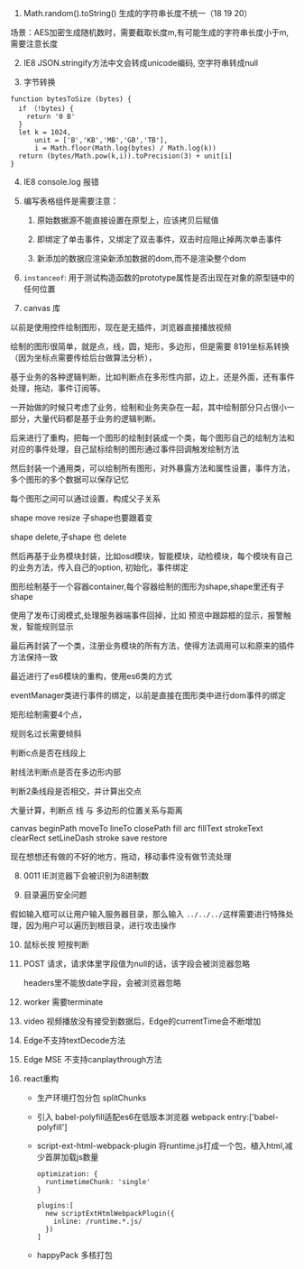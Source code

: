 1. Math.random().toString()  生成的字符串长度不统一（18 19 20）

  场景：AES加密生成随机数时，需要截取长度m,有可能生成的字符串长度小于m,需要注意长度

2. IE8  JSON.stringify方法中文会转成unicode编码, 空字符串转成null

3. 字节转换
```
function bytesToSize (bytes) {
  if （!bytes) {
    return '0 B'
  }
  let k = 1024,
      unit = ['B','KB','MB','GB','TB'],
      i = Math.floor(Math.log(bytes) / Math.log(k))
  return (bytes/Math.pow(k,i)).toPrecision(3) + unit[i]
}
```

4. IE8 console.log 报错

5. 编写表格组件是需要注意：
   1. 原始数据源不能直接设置在原型上，应该拷贝后赋值
   
   2. 即绑定了单击事件，又绑定了双击事件，双击时应阻止掉两次单击事件
   
   3. 新添加的数据应渲染新添加数据的dom,而不是渲染整个dom
   
      

6. `instanceof`: 用于测试构造函数的prototype属性是否出现在对象的原型链中的任何位置

7. canvas 库

以前是使用控件绘制图形，现在是无插件，浏览器直接播放视频

绘制的图形很简单，就是点，线，圆，矩形，多边形，但是需要 8191坐标系转换（因为坐标点需要传给后台做算法分析），

基于业务的各种逻辑判断，比如判断点在多形性内部，边上，还是外面，还有事件处理，拖动，事件订阅等。

一开始做的时候只考虑了业务，绘制和业务夹杂在一起，其中绘制部分只占很小一部分，大量代码都是基于业务的逻辑判断。

后来进行了重构，把每一个图形的绘制封装成一个类，每个图形自己的绘制方法和对应的事件处理，自己鼠标绘制的图形通过事件回调触发绘制方法

然后封装一个通用类，可以绘制所有图形，对外暴露方法和属性设置，事件方法，多个图形的多个数据可以保存记忆

每个图形之间可以通过设置，构成父子关系

shape move resize  子shape也要跟着变

shape delete,子shape 也 delete

然后再基于业务模块封装，比如osd模块，智能模块，动检模块，每个模块有自己的业务方法，传入自己的option, 初始化，事件绑定

图形绘制基于一个容器container,每个容器绘制的图形为shape,shape里还有子shape

使用了发布订阅模式,处理服务器端事件回掉，比如 预览中跟踪框的显示，报警触发，智能规则显示

最后再封装了一个类，注册业务模块的所有方法，使得方法调用可以和原来的插件方法保持一致

最近进行了es6模块的重构，使用es6类的方式

eventManager类进行事件的绑定，以前是直接在图形类中进行dom事件的绑定

矩形绘制需要4个点，

规则名过长需要倾斜

判断c点是否在线段上

射线法判断点是否在多边形内部

判断2条线段是否相交，并计算出交点

大量计算，判断点 线 与 多边形的位置关系与距离

canvas  beginPath
        moveTo
        lineTo
        closePath
        fill
        arc
        fillText
        strokeText
        clearRect
        setLineDash
        stroke
        save
        restore

现在想想还有做的不好的地方，拖动，移动事件没有做节流处理

8. 0011 IE浏览器下会被识别为8进制数

9. 目录遍历安全问题

假如输入框可以让用户输入服务器目录，那么输入 `../../../`这样需要进行特殊处理，因为用户可以遍历到根目录，进行攻击操作

10. 鼠标长按 短按判断

11. POST 请求，请求体里字段值为null的话，该字段会被浏览器忽略

    headers里不能放date字段，会被浏览器忽略

12. worker 需要terminate

13. video 视频播放没有接受到数据后，Edge的currentTime会不断增加

14. Edge不支持textDecode方法

15. Edge MSE 不支持canplaythrough方法

16. react重构
      
    - 生产环境打包分包 splitChunks
      
    - 引入 babel-polyfill适配es6在低版本浏览器
      webpack entry:['babel-polyfill']
      
    - script-ext-html-webpack-plugin
      将runtime.js打成一个包，植入html,减少首屏加载js数量
      ```
      optimization: {
        runtimetimeChunk: 'single'
      }
      ```
      ```
      plugins:[
        new scriptExtHtmlWebpackPlugin({
          inline: /runtime.*.js/
        })
      ]
      ```
     - happyPack 多核打包
